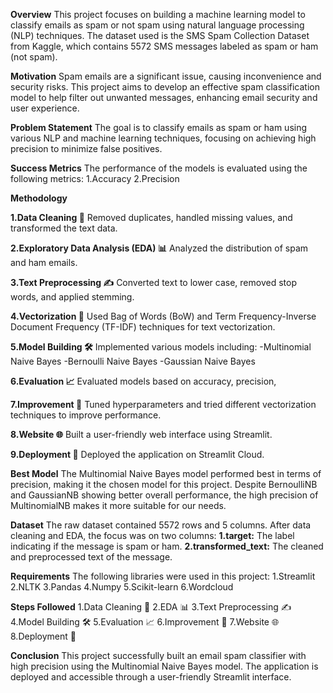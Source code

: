**Overview**
This project focuses on building a machine learning model to classify emails as spam or not spam using natural language processing (NLP) techniques. The dataset used is the SMS Spam Collection Dataset from Kaggle, which contains 5572 SMS messages labeled as spam or ham (not spam).

**Motivation**
Spam emails are a significant issue, causing inconvenience and security risks. This project aims to develop an effective spam classification model to help filter out unwanted messages, enhancing email security and user experience.

**Problem Statement**
The goal is to classify emails as spam or ham using various NLP and machine learning techniques, focusing on achieving high precision to minimize false positives.

**Success Metrics**
The performance of the models is evaluated using the following metrics:
1.Accuracy
2.Precision

**Methodology**

**1.Data Cleaning 🧹**
Removed duplicates, handled missing values, and transformed the text data.

**2.Exploratory Data Analysis (EDA) 📊**
Analyzed the distribution of spam and ham emails.

**3.Text Preprocessing ✍️**
Converted text to lower case, removed stop words, and applied stemming.

**4.Vectorization 🧮**
Used Bag of Words (BoW) and Term Frequency-Inverse Document Frequency (TF-IDF) techniques for text vectorization.

**5.Model Building 🛠️**
Implemented various models including:
-Multinomial Naive Bayes
-Bernoulli Naive Bayes
-Gaussian Naive Bayes

**6.Evaluation 📈**
Evaluated models based on accuracy, precision,

**7.Improvement 🔧**
Tuned hyperparameters and tried different vectorization techniques to improve performance.

**8.Website 🌐**
Built a user-friendly web interface using Streamlit.

**9.Deployment 🚀**
Deployed the application on Streamlit Cloud.

**Best Model**
The Multinomial Naive Bayes model performed best in terms of precision, making it the chosen model for this project. Despite BernoulliNB and GaussianNB showing better overall performance, the high precision of MultinomialNB makes it more suitable for our needs.

**Dataset**
The raw dataset contained 5572 rows and 5 columns. After data cleaning and EDA, the focus was on two columns:
**1.target:** The label indicating if the message is spam or ham.
**2.transformed_text:** The cleaned and preprocessed text of the message.

**Requirements**
The following libraries were used in this project:
1.Streamlit
2.NLTK
3.Pandas
4.Numpy
5.Scikit-learn
6.Wordcloud

**Steps Followed**
1.Data Cleaning 🧹
2.EDA 📊
3.Text Preprocessing ✍️
4.Model Building 🛠️
5.Evaluation 📈
6.Improvement 🔧
7.Website 🌐
8.Deployment 🚀

**Conclusion**
This project successfully built an email spam classifier with high precision using the Multinomial Naive Bayes model. The application is deployed and accessible through a user-friendly Streamlit interface.
